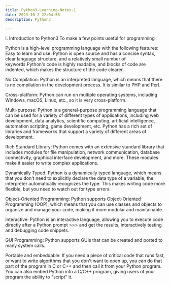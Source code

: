 ```yaml
---
title: Python3-Learning-Notes-1
date: 2023-10-2 22:04:56
description: Python3

---
```


I. Introduction to Python3
To make a few points useful for programming

Python is a high-level programming language with the following features:
Easy to learn and use: Python is open source and has a concise syntax, clear language structure, and a relatively small number of keywords.Python's code is highly readable, and blocks of code are indented, which makes the structure of the code clearer.

No Compilation: Python is an interpreted language, which means that there is no compilation in the development process. It is similar to PHP and Perl.

Cross-platform: Python can run on multiple operating systems, including Windows, macOS, Linux, etc., so it is very cross-platform.

Multi-purpose: Python is a general-purpose programming language that can be used for a variety of different types of applications, including web development, data analytics, scientific computing, artificial intelligence, automation scripting, game development, etc. Python has a rich set of libraries and frameworks that support a variety of different areas of development.

Rich Standard Library: Python comes with an extensive standard library that includes modules for file manipulation, network communication, database connectivity, graphical interface development, and more. These modules make it easier to write complex applications.

Dynamically Typed: Python is a dynamically typed language, which means that you don't need to explicitly declare the data type of a variable; the interpreter automatically recognizes the type. This makes writing code more flexible, but you need to watch out for type errors.

Object-Oriented Programming: Python supports Object-Oriented Programming (OOP), which means that you can use classes and objects to organize and manage your code, making it more modular and maintainable.

Interactive: Python is an interactive language, allowing you to execute code directly after a Python prompt >>> and get the results, interactively testing and debugging code snippets.

GUI Programming: Python supports GUIs that can be created and ported to many system calls.

Portable and embeddable: If you need a piece of critical code that runs fast, or want to write algorithms that you don't want to open up, you can do that part of the program in C or C++ and then call it from your Python program. You can also embed Python into a C/C++ program, giving users of your program the ability to "script" it.


